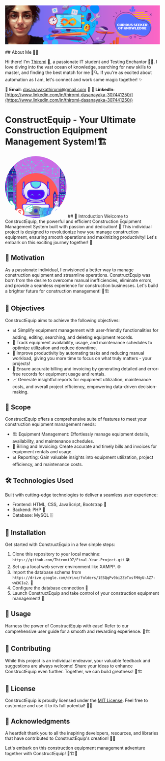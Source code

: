 <p align="center">
  <img src="https://raw.githubusercontent.com/Thiromi97/ebay_automation/main/banner.png" alt="Your Awesome Banner">
</p>
## About Me 👩‍💻

Hi there! I'm [Thiromi](https://www.linkedin.com/in/thiromi-dasanayaka-307441250/) 👋, a passionate IT student and Testing Enchantor 🧙‍♂️. I love diving into the vast ocean of knowledge, searching for new skills to master, and finding the best match for me 🌊🔍. If you're as excited about automation as I am, let's connect and work some magic together! ✨

📧 **Email**: dasanayakathiromi@gmail.com 💌
🔗 **LinkedIn**: [https://www.linkedin.com/in/thiromi-dasanayaka-307441250/](https://www.linkedin.com/in/thiromi-dasanayaka-307441250/)


# ConstructEquip - Your Ultimate Construction Equipment Management System!🏗️
  <img src="https://github.com/Thiromi97/Final-Year-Project/blob/New-Update/Constructequip.png?raw=true" width="200" height="200" alt="Project Logo" style="border-radius: 50%;">
## 📜 Introduction
Welcome to ConstructEquip, the powerful and efficient Construction Equipment Management System built with passion and dedication! 🚀 This individual project is designed to revolutionize how you manage construction equipment, ensuring smooth operations and maximizing productivity! Let's embark on this exciting journey together! 🌟

## 🌟 Motivation
As a passionate individual, I envisioned a better way to manage construction equipment and streamline operations. ConstructEquip was born from the desire to overcome manual inefficiencies, eliminate errors, and provide a seamless experience for construction businesses. Let's build a brighter future for construction management! 💪🏗️

## 🎯 Objectives
ConstructEquip aims to achieve the following objectives:
- 📊 Simplify equipment management with user-friendly functionalities for adding, editing, searching, and deleting equipment records.
- 📅 Track equipment availability, usage, and maintenance schedules to optimize utilization and reduce downtime.
- 💼 Improve productivity by automating tasks and reducing manual workload, giving you more time to focus on what truly matters - your projects!
- 💸 Ensure accurate billing and invoicing by generating detailed and error-free records for equipment usage and rentals.
- 📈 Generate insightful reports for equipment utilization, maintenance costs, and overall project efficiency, empowering data-driven decision-making.

## 🌈 Scope
ConstructEquip offers a comprehensive suite of features to meet your construction equipment management needs:
- 🏗️ Equipment Management: Effortlessly manage equipment details, availability, and maintenance schedules.
- 💼 Billing and Invoicing: Create accurate and timely bills and invoices for equipment rentals and usage.
- 📊 Reporting: Gain valuable insights into equipment utilization, project efficiency, and maintenance costs.

## 🛠️ Technologies Used
Built with cutting-edge technologies to deliver a seamless user experience:
- Frontend: HTML, CSS, JavaScript, Bootstrap 🎨
- Backend: PHP 🧙
- Database: MySQL 🗄️

## 🔧 Installation
Get started with ConstructEquip in a few simple steps:
1. Clone this repository to your local machine: `https://github.com/Thiromi97/Final-Year-Project.git` 🛠️
2. Set up a local web server environment like XAMPP. 🌐
3. Import the database schema from `https://drive.google.com/drive/folders/1ESQqPv9bi2ZeTxsfMHyU-AZ7-wW3GIa2`. 🏰
4. Configure the database connection 🔧
5. Launch ConstructEquip and take control of your construction equipment management! 🚀

## 💼 Usage
Harness the power of ConstructEquip with ease! Refer to our comprehensive user guide for a smooth and rewarding experience. 📖🏗️

## 👥 Contributing
While this project is an individual endeavor, your valuable feedback and suggestions are always welcome! Share your ideas to enhance ConstructEquip even further. Together, we can build greatness! 🤝🏗️

## 📜 License
ConstructEquip is proudly licensed under the [MIT License](LICENSE). Feel free to customize and use it to its full potential! 📝🚀

## 🙏 Acknowledgments
A heartfelt thank you to all the inspiring developers, resources, and libraries that have contributed to ConstructEquip's creation! 🙌✨

Let's embark on this construction equipment management adventure together with ConstructEquip! 🌟🏗️💼
